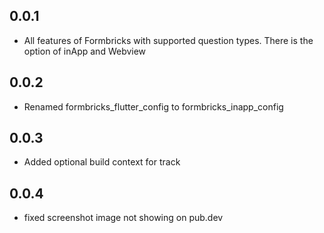 ## 0.0.1

* All features of Formbricks with supported question types. There is the option of inApp and Webview

## 0.0.2

* Renamed formbricks_flutter_config to formbricks_inapp_config


## 0.0.3

* Added optional build context for track

## 0.0.4

* fixed screenshot image not showing on pub.dev